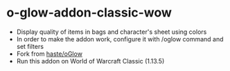 # o-glow-addon-classic-wow

- Display quality of items in bags and character's sheet using colors
- In order to make the addon work, configure it with /oglow command and set filters
- Fork from [haste/oGlow](https://github.com/haste/oGlow)
- Run this addon on World of Warcraft Classic (1.13.5)
